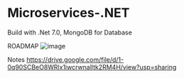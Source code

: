 # Microservices-.NET
Build with .Net 7.0, MongoDB for Database

ROADMAP
![image](https://github.com/StevePhan412/Microservices-.NET/assets/43378561/7a94de4a-9831-4f49-94cd-b16f7579c6d3)

Notes
https://drive.google.com/file/d/1-0q90SCBeO8WRlx1iwcrwnalltk2RM4H/view?usp=sharing

